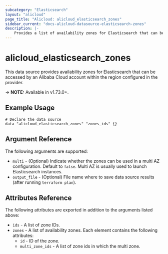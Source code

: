 ```yaml
---
subcategory: "Elasticsearch"
layout: "alicloud"
page_title: "Alicloud: alicloud_elasticsearch_zones"
sidebar_current: "docs-alicloud-datasource-elasticsearch-zones"
description: |-
    Provides a list of availability zones for Elasticsearch that can be used by an Alibaba Cloud account.
---
```


# alicloud\_elasticsearch\_zones

This data source provides availability zones for Elasticsearch that can be accessed by an Alibaba Cloud account within the region configured in the provider.

-> **NOTE:** Available in v1.73.0+.

## Example Usage

```
# Declare the data source
data "alicloud_elasticsearch_zones" "zones_ids" {}
```

## Argument Reference

The following arguments are supported:

* `multi` - (Optional) Indicate whether the zones can be used in a multi AZ configuration. Default to `false`. Multi AZ is usually used to launch Elasticsearch instances.
* `output_file` - (Optional) File name where to save data source results (after running `terraform plan`).

## Attributes Reference

The following attributes are exported in addition to the arguments listed above:

* `ids` - A list of zone IDs.
* `zones` - A list of availability zones. Each element contains the following attributes:
  * `id` - ID of the zone.
  * `multi_zone_ids` - A list of zone ids in which the multi zone.
